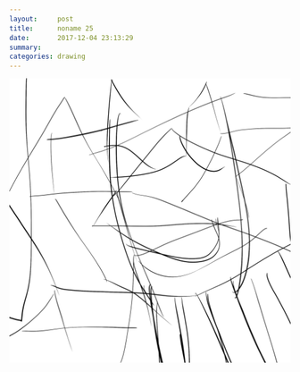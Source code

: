 ```yaml
---
layout:     post
title:      noname 25
date:       2017-12-04 23:13:29
summary:    
categories: drawing
---
```

![noname 25](/images/diary/noname-25.png ".")

